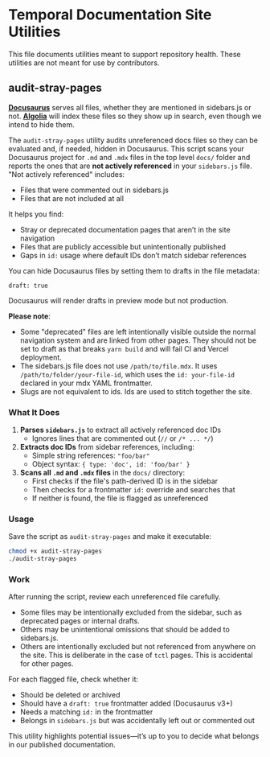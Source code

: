 # Temporal Documentation Site Utilities

This file documents utilities meant to support repository health.
These utilities are not meant for use by contributors.

## audit-stray-pages

[**Docusaurus**](https://docusaurus.io) serves all files, whether they are mentioned in sidebars.js or not.
[**Algolia**](https://algolia.com) will index these files so they show up in search, even though we intend to hide them.

The `audit-stray-pages` utility audits unreferenced docs files so they can be evaluated and, if needed, hidden in Docusaurus.
This script scans your Docusaurus project for `.md` and `.mdx` files in the top level `docs/` folder and reports the ones that are **not actively referenced** in your `sidebars.js` file. "Not actively referenced" includes:

- Files that were commented out in sidebars.js
- Files that are not included at all

It helps you find:

- Stray or deprecated documentation pages that aren’t in the site navigation
- Files that are publicly accessible but unintentionally published
- Gaps in `id:` usage where default IDs don’t match sidebar references

You can hide Docusaurus files by setting them to drafts in the file metadata:

```
draft: true
```

Docusaurus will render drafts in preview mode but not production.

**Please note**: 

- Some "deprecated" files are left intentionally visible outside the normal navigation system and are linked from other pages.
  They should not be set to draft as that breaks `yarn build` and will fail CI and Vercel deployment.
- The sidebars.js file does not use `/path/to/file.mdx`.
  It uses `/path/to/folder/your-file-id`, which uses the `id: your-file-id` declared in your mdx YAML frontmatter.
- Slugs are not equivalent to ids.
  Ids are used to stitch together the site.

### What It Does

1. **Parses `sidebars.js`** to extract all actively referenced doc IDs  
   - Ignores lines that are commented out (`//` or `/* ... */`)
2. **Extracts doc IDs** from sidebar references, including:
   - Simple string references: `"foo/bar"`
   - Object syntax: `{ type: 'doc', id: 'foo/bar' }`
3. **Scans all `.md` and `.mdx` files** in the `docs/` directory:
   - First checks if the file's path-derived ID is in the sidebar
   - Then checks for a frontmatter `id:` override and searches that
   - If neither is found, the file is flagged as unreferenced

### Usage

Save the script as `audit-stray-pages` and make it executable:

```bash
chmod +x audit-stray-pages
./audit-stray-pages
```

### Work

After running the script, review each unreferenced file carefully.

- Some files may be intentionally excluded from the sidebar, such as deprecated pages or internal drafts.
- Others may be unintentional omissions that should be added to sidebars.js.
- Others are intentionally excluded but not referenced from anywhere on the site.
  This is deliberate in the case of `tctl` pages.
  This is accidental for other pages.

For each flagged file, check whether it:

- Should be deleted or archived
- Should have a `draft: true` frontmatter added (Docusaurus v3+)
- Needs a matching `id:` in the frontmatter
- Belongs in `sidebars.js` but was accidentally left out or commented out

This utility highlights potential issues—it’s up to you to decide what belongs in our published documentation.
